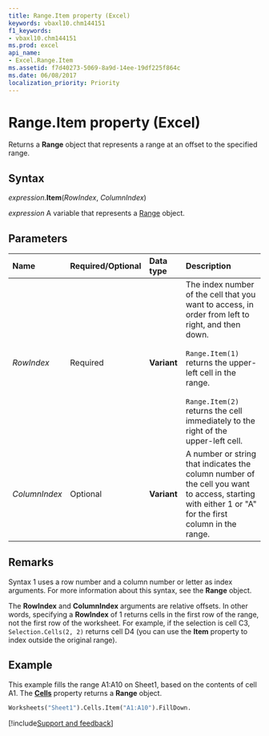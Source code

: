 ```yaml
---
title: Range.Item property (Excel)
keywords: vbaxl10.chm144151
f1_keywords:
- vbaxl10.chm144151
ms.prod: excel
api_name:
- Excel.Range.Item
ms.assetid: f7d40273-5069-8a9d-14ee-19df225f864c
ms.date: 06/08/2017
localization_priority: Priority
---
```



# Range.Item property (Excel)

Returns a **Range** object that represents a range at an offset to the specified range.


## Syntax

_expression_.**Item**(_RowIndex_, _ColumnIndex_)

_expression_ A variable that represents a [Range](Excel.Range(object).md) object.


## Parameters

|Name|Required/Optional|Data type|Description|
|:-----|:-----|:-----|:-----|
| _RowIndex_|Required| **Variant**|The index number of the cell that you want to access, in order from left to right, and then down.<br/><br/>`Range.Item(1)` returns the upper-left cell in the range.<br/><br/>`Range.Item(2)` returns the cell immediately to the right of the upper-left cell. |
| _ColumnIndex_|Optional| **Variant**|A number or string that indicates the column number of the cell you want to access, starting with either 1 or "A" for the first column in the range.|

## Remarks

Syntax 1 uses a row number and a column number or letter as index arguments. For more information about this syntax, see the **Range** object. 

The **RowIndex** and **ColumnIndex** arguments are relative offsets. In other words, specifying a **RowIndex** of 1 returns cells in the first row of the range, not the first row of the worksheet. For example, if the selection is cell C3, `Selection.Cells(2, 2)` returns cell D4 (you can use the **Item** property to index outside the original range).


## Example

This example fills the range A1:A10 on Sheet1, based on the contents of cell A1. The **[Cells](excel.range.cells.md)** property returns a **Range** object.

```vb
Worksheets("Sheet1").Cells.Item("A1:A10").FillDown.
```

[!include[Support and feedback](~/includes/feedback-boilerplate.md)]